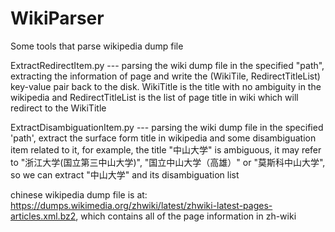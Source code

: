 # WikiParser
Some tools that parse wikipedia dump file

ExtractRedirectItem.py --- parsing the wiki dump file in the specified "path", extracting the information of <redirect> page and 
write the (WikiTile, RedirectTitleList) key-value pair back to the disk. WikiTitle is the title with no ambiguity in the 
wikipedia and RedirectTitleList is the list of page title in wiki which will redirect to the WikiTitle

ExtractDisambiguationItem.py --- parsing the wiki dump file in the specified 'path', extract the surface form title in wikipedia 
and some disambiguation item related to it, for example, the title "中山大学" is ambiguous, it may refer to "浙江大学(国立第三中山大学)",
"国立中山大学（高雄）" or "莫斯科中山大学", so we can extract "中山大学" and its disambiguation list

chinese wikipedia dump file is at: https://dumps.wikimedia.org/zhwiki/latest/zhwiki-latest-pages-articles.xml.bz2, which contains 
all of the page information in zh-wiki

